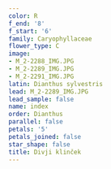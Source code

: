 ```yaml
---
color: R
f_end: '8'
f_start: '6'
family: Caryophyllaceae
flower_type: C
image:
- M_2-2288_IMG.JPG
- M_2-2289_IMG.JPG
- M_2-2291_IMG.JPG
latin: Dianthus sylvestris
lead: M_2-2289_IMG.JPG
lead_sample: false
name: index
order: Dianthus
parallel: false
petals: '5'
petals_joined: false
star_shape: false
title: Divji klinček
---
```


